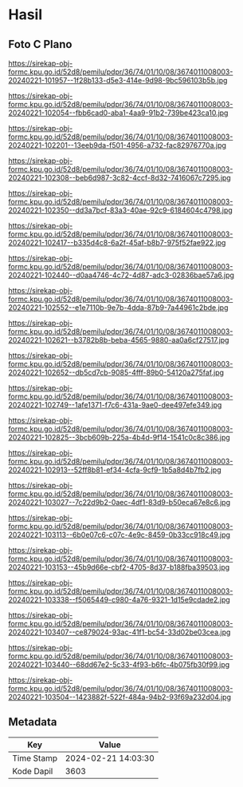 # Hasil

## Foto C Plano

https://sirekap-obj-formc.kpu.go.id/52d8/pemilu/pdpr/36/74/01/10/08/3674011008003-20240221-101957--1f28b133-d5e3-414e-9d98-9bc596103b5b.jpg

https://sirekap-obj-formc.kpu.go.id/52d8/pemilu/pdpr/36/74/01/10/08/3674011008003-20240221-102054--fbb6cad0-aba1-4aa9-91b2-739be423ca10.jpg

https://sirekap-obj-formc.kpu.go.id/52d8/pemilu/pdpr/36/74/01/10/08/3674011008003-20240221-102201--13eeb9da-f501-4956-a732-fac82976770a.jpg

https://sirekap-obj-formc.kpu.go.id/52d8/pemilu/pdpr/36/74/01/10/08/3674011008003-20240221-102308--beb6d987-3c82-4ccf-8d32-7416067c7295.jpg

https://sirekap-obj-formc.kpu.go.id/52d8/pemilu/pdpr/36/74/01/10/08/3674011008003-20240221-102350--dd3a7bcf-83a3-40ae-92c9-6184604c4798.jpg

https://sirekap-obj-formc.kpu.go.id/52d8/pemilu/pdpr/36/74/01/10/08/3674011008003-20240221-102417--b335d4c8-6a2f-45af-b8b7-975f52fae922.jpg

https://sirekap-obj-formc.kpu.go.id/52d8/pemilu/pdpr/36/74/01/10/08/3674011008003-20240221-102440--d0aa4746-4c72-4d87-adc3-02836bae57a6.jpg

https://sirekap-obj-formc.kpu.go.id/52d8/pemilu/pdpr/36/74/01/10/08/3674011008003-20240221-102552--e1e7110b-9e7b-4dda-87b9-7a44961c2bde.jpg

https://sirekap-obj-formc.kpu.go.id/52d8/pemilu/pdpr/36/74/01/10/08/3674011008003-20240221-102621--b3782b8b-beba-4565-9880-aa0a6cf27517.jpg

https://sirekap-obj-formc.kpu.go.id/52d8/pemilu/pdpr/36/74/01/10/08/3674011008003-20240221-102652--db5cd7cb-9085-4fff-89b0-54120a275faf.jpg

https://sirekap-obj-formc.kpu.go.id/52d8/pemilu/pdpr/36/74/01/10/08/3674011008003-20240221-102749--1afe1371-f7c6-431a-9ae0-dee497efe349.jpg

https://sirekap-obj-formc.kpu.go.id/52d8/pemilu/pdpr/36/74/01/10/08/3674011008003-20240221-102825--3bcb609b-225a-4b4d-9f14-1541c0c8c386.jpg

https://sirekap-obj-formc.kpu.go.id/52d8/pemilu/pdpr/36/74/01/10/08/3674011008003-20240221-102913--52ff8b81-ef34-4cfa-9cf9-1b5a8d4b7fb2.jpg

https://sirekap-obj-formc.kpu.go.id/52d8/pemilu/pdpr/36/74/01/10/08/3674011008003-20240221-103027--7c22d9b2-0aec-4df1-83d9-b50eca67e8c6.jpg

https://sirekap-obj-formc.kpu.go.id/52d8/pemilu/pdpr/36/74/01/10/08/3674011008003-20240221-103113--6b0e07c6-c07c-4e9c-8459-0b33cc918c49.jpg

https://sirekap-obj-formc.kpu.go.id/52d8/pemilu/pdpr/36/74/01/10/08/3674011008003-20240221-103153--45b9d66e-cbf2-4705-8d37-b188fba39503.jpg

https://sirekap-obj-formc.kpu.go.id/52d8/pemilu/pdpr/36/74/01/10/08/3674011008003-20240221-103338--f5065449-c980-4a76-9321-1d15e9cdade2.jpg

https://sirekap-obj-formc.kpu.go.id/52d8/pemilu/pdpr/36/74/01/10/08/3674011008003-20240221-103407--ce879024-93ac-41f1-bc54-33d02be03cea.jpg

https://sirekap-obj-formc.kpu.go.id/52d8/pemilu/pdpr/36/74/01/10/08/3674011008003-20240221-103440--68dd67e2-5c33-4f93-b6fc-4b075fb30f99.jpg

https://sirekap-obj-formc.kpu.go.id/52d8/pemilu/pdpr/36/74/01/10/08/3674011008003-20240221-103504--1423882f-522f-484a-94b2-93f69a232d04.jpg


## Metadata

| Key        | Value               |
| ---------- | ------------------- |
| Time Stamp | 2024-02-21 14:03:30 |
| Kode Dapil | 3603                |



